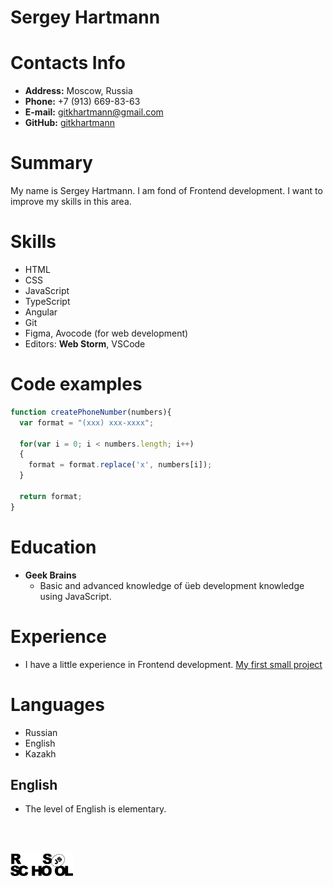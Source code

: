 # Sergey Hartmann

# Contacts Info

* **Address:** Moscow, Russia
* **Phone:** +7 (913) 669-83-63
* **E-mail:** [gitkhartmann@gmail.com](gitkhartmann@gmail.com)
* **GitHub:** [gitkhartmann](https://github.com/gitkhartmann)

# Summary

My name is Sergey Hartmann. I am fond of Frontend development. I want to improve my skills in this area.

# Skills

* HTML
* CSS 
* JavaScript
* TypeScript
* Angular
* Git 
* Figma, Avocode (for web development)
* Editors: **Web Storm**, VSCode

# Code examples

```js
function createPhoneNumber(numbers){
  var format = "(xxx) xxx-xxxx";
  
  for(var i = 0; i < numbers.length; i++)
  {
    format = format.replace('x', numbers[i]);
  }
  
  return format;
}
```
# Education

* **Geek Brains**
    * Basic and advanced knowledge of üeb development knowledge using JavaScript.


# Experience

* I have a little experience in Frontend development. [My first small project](https://gitkhartmann.github.io/rsschool-cv/cv)

# Languages

- Russian
- English
- Kazakh
## English 
-  The level of English is elementary.

<br>
<br>

[<img align="center" alt="rsschool" width="100px"  src="img/rs_school_js.svg" />](https://rs.school/) 